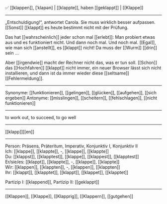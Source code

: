 ✅ [[klappen]], [ˈklapən] | [[klappte]], haben [[geklappt]] | [[Klappe]]

---
„Entschuldigung!“, antwortet Carola. Sie muss wirklich besser aufpassen. [[Sonst]] [[klappt]] es heute bestimmt nicht mit der Prüfung.

Das hat [[wahrscheinlich]] jeder schon mal [[erlebt]]: Man probiert etwas aus und es funktioniert nicht. Und dann noch mal. Und noch mal. [[Egal]], wie man sich [[anstellt]], es [[klappt]] nicht! Da muss der [[Wurm]] [[drin]] sein …

Aber [[irgendwie]] macht der Rechner nicht das, was er tun soll. [[Schon]] das [[Hochfahren]] [[klappt]] nicht immer, ein neuer Browser lässt sich nicht installieren, und dann ist da immer wieder diese [[seltsame]] [[Fehlermeldung]]. 



---
Synonyme: [[funktionieren]], [[gelingen]], [[glücken]], [[aufgehen]], [[sich ergeben]]
Antonyme: [[misslingen]], [[scheitern]], [[fehlschlagen]], [[nicht funktionieren]]

---
to work out, to succeed, to go well

---
[[klapp]][[en]]
   

---

Person: Präsens, Präteritum, Imperativ, Konjunktiv I, Konjunktiv II  
Ich: [[klappe]], [[klappte]], -, [[klappe]], [[klappte]]  
Du: [[klappst]], [[klapptest]], [[klappe]], [[klappest]], [[klapptest]]  
Er/sie/es: [[klappt]], [[klappte]], -, [[klappe]], [[klappte]]  
Wir: [[klappen]], [[klappten]], -, [[klappen]], [[klappten]]  
Ihr: [[klappt]], [[klapptet]], [[klappt]], [[klappet]], [[klapptet]]  

Partizip I: [[klappend]], 
Partizip II: [[geklappt]]

---
[[Klappen]], [[Klappe]], [[Klapprig]], [[Klappern]], [[gutgehen]]
